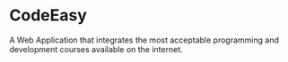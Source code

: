 # CodeEasy
A Web Application that integrates the most acceptable programming and development courses available on the internet.
